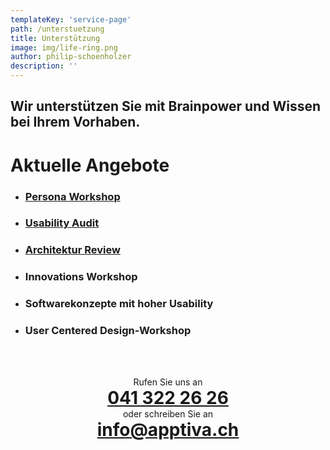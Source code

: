 ```yaml
---
templateKey: 'service-page'
path: /unterstuetzung
title: Unterstützung
image: img/life-ring.png
author: philip-schoenholzer
description: ''
---
```


<style>
.gatsby-image-outer-wrapper {
  max-width: 20rem;
  margin-left: auto;
  margin-right: auto;
}
.service {
  margin-top: 4rem;
}
.service h1, .service h2, .service p {
  text-align: center;
  margin: 0;
}
</style>

## Wir unterstützen Sie mit Brainpower und Wissen bei Ihrem Vorhaben.

# Aktuelle Angebote

* ### [Persona Workshop](/persona-workshop)
* ### [Usability Audit](/usability-audit)
* ### [Architektur Review](/architektur-review)
* ### Innovations Workshop
* ### Softwarekonzepte mit hoher Usability
* ### User Centered Design-Workshop

<div class="service">

Rufen Sie uns an

# <a href="tel:+41413222626">041 322 26 26</a>

oder schreiben Sie an

# <a href="mailto:info@apptiva.ch">info@­apptiva.ch</a>

</div>
